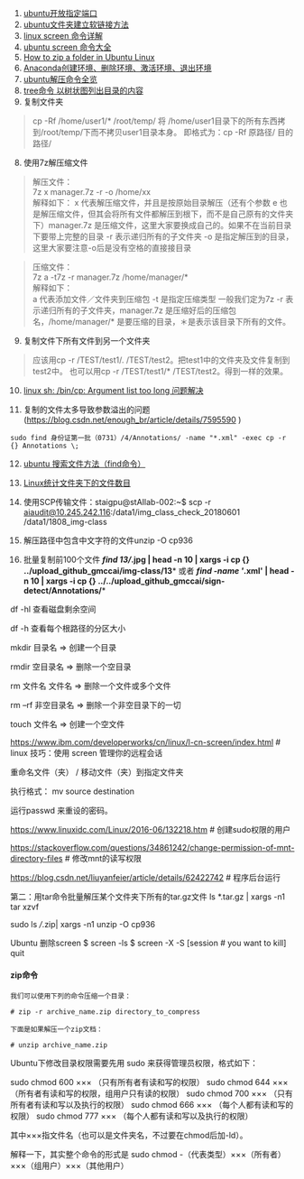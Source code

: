 
1. [ubuntu开放指定端口](https://www.jianshu.com/p/2ec5d16db02b ) 
2. [ubuntu文件夹建立软链接方法](https://blog.csdn.net/donahue_ldz/article/details/15813131 )
3. [linux screen 命令详解](https://www.cnblogs.com/mchina/archive/2013/01/30/2880680.html )
4. [ubuntu screen 命令大全](https://blog.csdn.net/swqqcs/article/details/7942735 )
5. [How to zip a folder in Ubuntu Linux](https://www.cyberciti.biz/faq/how-to-zip-a-folder-in-ubuntu-linux/ )
6. [Anaconda创建环境、删除环境、激活环境、退出环境](https://blog.csdn.net/H_O_W_E/article/details/77370456 )
7. [ubuntu解压命令全览](http://forum.ubuntu.org.cn/viewtopic.php?t=158893 )
8. [tree命令 以树状图列出目录的内容](https://wangchujiang.com/linux-command/c/tree.html )
7. 复制文件夹
> cp -Rf /home/user1/* /root/temp/
将 /home/user1目录下的所有东西拷到/root/temp/下而不拷贝user1目录本身。
即格式为：cp -Rf 原路径/ 目的路径/

8. 使用7z解压缩文件

> 解压文件：  
7z x manager.7z -r -o /home/xx  
解释如下：
x 代表解压缩文件，并且是按原始目录解压（还有个参数 e 也是解压缩文件，但其会将所有文件都解压到根下，而不是自己原有的文件夹下）manager.7z 是压缩文件，这里大家要换成自己的。如果不在当前目录下要带上完整的目录
-r 表示递归所有的子文件夹
-o 是指定解压到的目录，这里大家要注意-o后是没有空格的直接接目录  

> 压缩文件：  
7z a -t7z -r manager.7z /home/manager/*    
解释如下：  
a 代表添加文件／文件夹到压缩包
-t 是指定压缩类型 一般我们定为7z
-r 表示递归所有的子文件夹，manager.7z 是压缩好后的压缩包名，/home/manager/* 是要压缩的目录，＊是表示该目录下所有的文件。

9. 复制文件下所有文件到另一个文件夹
> 应该用cp -r /TEST/test1/. /TEST/test2。把test1中的文件夹及文件复制到test2中。 
> 也可以用cp -r /TEST/test1/* /TEST/test2。得到一样的效果。

10. [linux sh: /bin/cp: Argument list too long 问题解决](http://noahsnail.com/2017/02/07/2017-2-7-Linux%E7%BB%9F%E8%AE%A1%E6%96%87%E4%BB%B6%E5%A4%B9%E4%B8%8B%E7%9A%84%E6%96%87%E4%BB%B6%E6%95%B0%E7%9B%AE/ )

11. 复制的文件太多导致参数溢出的问题(https://blog.csdn.net/enough_br/article/details/7595590 )
```
sudo find 身份证第一批（0731）/4/Annotations/ -name "*.xml" -exec cp -r {} Annotations \;   
```
12. [ubuntu 搜索文件方法（find命令）](https://blog.csdn.net/chenqiai0/article/details/8150782 )

13. [Linux统计文件夹下的文件数目](http://noahsnail.com/2017/02/07/2017-2-7-Linux%E7%BB%9F%E8%AE%A1%E6%96%87%E4%BB%B6%E5%A4%B9%E4%B8%8B%E7%9A%84%E6%96%87%E4%BB%B6%E6%95%B0%E7%9B%AE/ )

14. 使用SCP传输文件：staigpu@stAIlab-002:~$ scp -r aiaudit@10.245.242.116:/data1/img_class_check_20180601 /data1/1808_img-class

15. 解压路径中包含中文字符的文件unzip -O cp936


16. 批量复制前100个文件  ***find 13/*.jpg | head -n 10 | xargs -i cp {} ../upload_github_gmccai/img-class/13***
或者 ***find  -name '*.xml'  | head -n 10 | xargs -i cp {} ../../upload_github_gmccai/sign-detect/Annotations/***

df -hl 查看磁盘剩余空间

df -h 查看每个根路径的分区大小

mkdir 目录名         => 创建一个目录

rmdir 空目录名      => 删除一个空目录

rm 文件名 文件名   => 删除一个文件或多个文件

rm –rf 非空目录名 => 删除一个非空目录下的一切

touch 文件名        => 创建一个空文件

https://www.ibm.com/developerworks/cn/linux/l-cn-screen/index.html # linux 技巧：使用 screen 管理你的远程会话

重命名文件（夹） / 移动文件（夹）到指定文件夹

执行格式： mv source destination

运行passwd <username>来重设<username>的密码。


https://www.linuxidc.com/Linux/2016-06/132218.htm # 创建sudo权限的用户

https://stackoverflow.com/questions/34861242/change-permission-of-mnt-directory-files # 修改mnt的读写权限

https://blog.csdn.net/liuyanfeier/article/details/62422742 # 程序后台运行


第二：用tar命令批量解压某个文件夹下所有的tar.gz文件
ls *.tar.gz | xargs -n1 tar xzvf

sudo ls */*.zip| xargs -n1 unzip -O cp936



Ubuntu 删除screen
$ screen -ls
$ screen -X -S [session # you want to kill] quit


#### zip命令
```
我们可以使用下列的命令压缩一个目录：

# zip -r archive_name.zip directory_to_compress

下面是如果解压一个zip文档：

# unzip archive_name.zip

```

Ubuntu下修改目录权限需要先用 sudo 来获得管理员权限，格式如下：


sudo chmod 600 ××× （只有所有者有读和写的权限）
sudo chmod 644 ××× （所有者有读和写的权限，组用户只有读的权限）
sudo chmod 700 ××× （只有所有者有读和写以及执行的权限）
sudo chmod 666 ××× （每个人都有读和写的权限）
sudo chmod 777 ××× （每个人都有读和写以及执行的权限） 

其中×××指文件名（也可以是文件夹名，不过要在chmod后加-ld）。

解释一下，其实整个命令的形式是
sudo chmod -（代表类型）×××（所有者）×××（组用户）×××（其他用户）